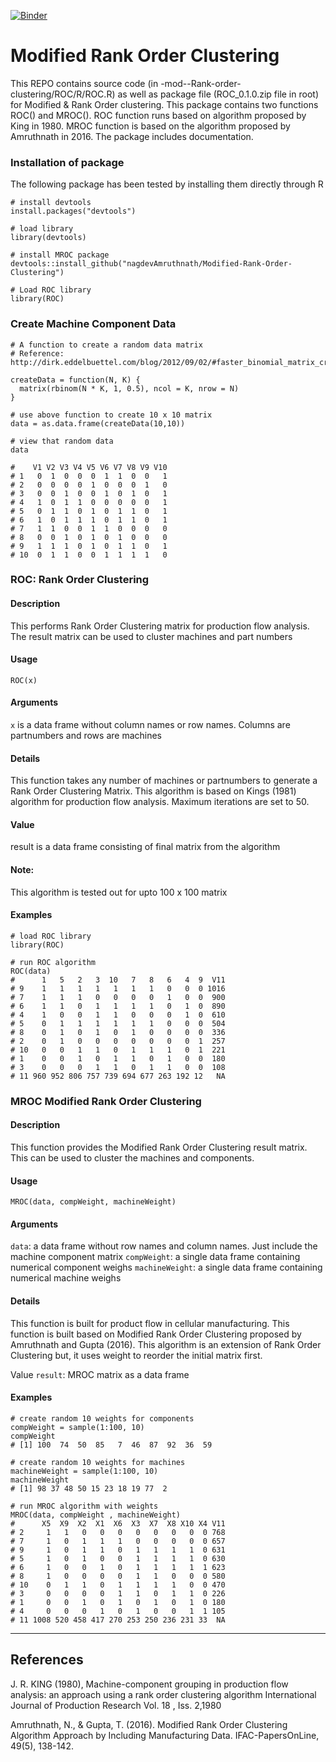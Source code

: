 [![Binder](https://mybinder.org/badge_logo.svg)](https://mybinder.org/v2/gh/nagdevAmruthnath/Modified-Rank-Order-Clustering/master?urlpath=rstudio)

# Modified Rank Order Clustering

This REPO contains source code (in -mod--Rank-order-clustering/ROC/R/ROC.R) as well as package file (ROC_0.1.0.zip file in root) for Modified & Rank Order clustering. This package contains two functions ROC() and MROC(). ROC function runs based on algorithm proposed by King in 1980. MROC function is based on the algorithm proposed by Amruthnath in 2016. The package includes documentation. 

### Installation of package
The following package has been tested by installing them directly through R

```
# install devtools
install.packages("devtools")

# load library
library(devtools)

# install MROC package
devtools::install_github("nagdevAmruthnath/Modified-Rank-Order-Clustering")

# Load ROC library
library(ROC)
```

### Create Machine Component Data

```
# A function to create a random data matrix
# Reference: http://dirk.eddelbuettel.com/blog/2012/09/02/#faster_binomial_matrix_creation

createData = function(N, K) {
  matrix(rbinom(N * K, 1, 0.5), ncol = K, nrow = N)
}

# use above function to create 10 x 10 matrix
data = as.data.frame(createData(10,10))

# view that random data
data

#    V1 V2 V3 V4 V5 V6 V7 V8 V9 V10
# 1   0  1  0  0  0  1  1  0  0   1
# 2   0  0  0  0  1  0  0  0  1   0
# 3   0  0  1  0  0  1  0  1  0   1
# 4   1  0  1  1  0  0  0  0  0   1
# 5   0  1  1  0  1  0  1  1  0   1
# 6   1  0  1  1  1  0  1  1  0   1
# 7   1  1  0  0  1  1  0  0  0   0
# 8   0  0  1  0  1  0  1  0  0   0
# 9   1  1  1  0  1  0  1  1  0   1
# 10  0  1  1  0  0  1  1  1  1   0
```
### ROC: Rank Order Clustering

#### Description
This performs Rank Order Clustering matrix for production flow analysis. The result matrix can be used to cluster machines and part numbers

#### Usage
`ROC(x)`

#### Arguments
`x`	is a data frame without column names or row names. Columns are partnumbers and rows are machines

#### Details
This function takes any number of machines or partnumbers to generate a Rank Order Clustering Matrix. This algorithm is based on Kings (1981) algorithm for production flow analysis. Maximum iterations are set to 50.

#### Value
result	is a data frame consisting of final matrix from the algorithm

#### Note:
This algorithm is tested out for upto 100 x 100 matrix

#### Examples

```
# load ROC library
library(ROC)

# run ROC algorithm
ROC(data)
#      1   5   2   3  10   7   8   6   4  9  V11
# 9    1   1   1   1   1   1   1   0   0  0 1016
# 7    1   1   1   0   0   0   0   1   0  0  900
# 6    1   1   0   1   1   1   1   0   1  0  890
# 4    1   0   0   1   1   0   0   0   1  0  610
# 5    0   1   1   1   1   1   1   0   0  0  504
# 8    0   1   0   1   0   1   0   0   0  0  336
# 2    0   1   0   0   0   0   0   0   0  1  257
# 10   0   0   1   1   0   1   1   1   0  1  221
# 1    0   0   1   0   1   1   0   1   0  0  180
# 3    0   0   0   1   1   0   1   1   0  0  108
# 11 960 952 806 757 739 694 677 263 192 12   NA
```



### MROC Modified Rank Order Clustering


#### Description
This function provides the Modified Rank Order Clustering result matrix. This can be used to cluster the machines and components.

#### Usage
`MROC(data, compWeight, machineWeight)`

#### Arguments
`data`:         	a data frame without row names and column names. Just include the machine component matrix
`compWeight`:	    a single data frame containing numerical component weighs
`machineWeight`:	a single data frame containing numerical machine weighs

#### Details
This function is built for product flow in cellular manufacturing. This function is built based on Modified Rank Order Clustering proposed by Amruthnath and Gupta (2016). This algorithm is an extension of Rank Order Clustering but, it uses weight to reorder the initial matrix first.

Value
`result`:       	MROC matrix as a data frame

#### Examples

```
# create random 10 weights for components
compWeight = sample(1:100, 10)
compWeight
# [1] 100  74  50  85   7  46  87  92  36  59

# create random 10 weights for machines
machineWeight = sample(1:100, 10)
machineWeight
# [1] 98 37 48 50 15 23 18 19 77  2

# run MROC algorithm with weights
MROC(data, compWeight , machineWeight)
#      X5  X9  X2  X1  X6  X3  X7  X8 X10 X4 V11
# 2     1   1   0   0   0   0   0   0   0  0 768
# 7     1   0   1   1   1   0   0   0   0  0 657
# 9     1   0   1   1   0   1   1   1   1  0 631
# 5     1   0   1   0   0   1   1   1   1  0 630
# 6     1   0   0   1   0   1   1   1   1  1 623
# 8     1   0   0   0   0   1   1   0   0  0 580
# 10    0   1   1   0   1   1   1   1   0  0 470
# 3     0   0   0   0   1   1   0   1   1  0 226
# 1     0   0   1   0   1   0   1   0   1  0 180
# 4     0   0   0   1   0   1   0   0   1  1 105
# 11 1008 520 458 417 270 253 250 236 231 33  NA
```

----------------------------------------------------------------------------------------------------------------------------------------
References
----------------------------------------------------------------------------------------------------------------------------------------
J. R. KING (1980), Machine-component grouping in production flow analysis: an approach using a rank order clustering algorithm International Journal of Production Research Vol. 18 , Iss. 2,1980

Amruthnath, N., & Gupta, T. (2016). Modified Rank Order Clustering Algorithm Approach by Including Manufacturing Data. IFAC-PapersOnLine, 49(5), 138-142.
